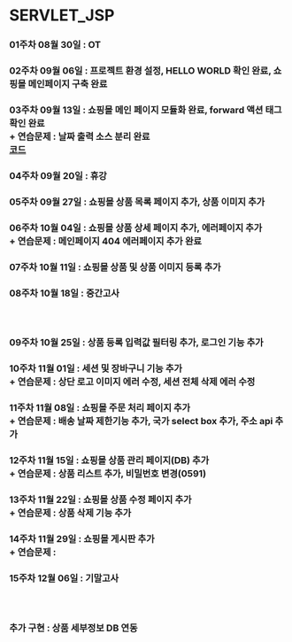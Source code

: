 # SERVLET_JSP

### 01주차 08월 30일 : OT
### 02주차 09월 06일 : 프로젝트 환경 설정, HELLO WORLD 확인 완료, 쇼핑몰 메인페이지 구축 완료
### 03주차 09월 13일 : 쇼핑몰 메인 페이지 모듈화 완료, forward 액션 태그 확인 완료  <br/> + 연습문제 : 날짜 출력 소스 분리 완료 <br/>[코드](https://github.com/Cona0118/20200984_SERVLET/blob/main/WEB-INF/src/example/ShopTime.java)
### 04주차 09월 20일 : 휴강
### 05주차 09월 27일 : 쇼핑몰 상품 목록 페이지 추가, 상품 이미지 추가
### 06주차 10월 04일 : 쇼핑몰 상품 상세 페이지 추가, 에러페이지 추가 <br/> + 연습문제 : 메인페이지 404 에러페이지 추가 완료
### 07주차 10월 11일 : 쇼핑몰 상품 및 상품 이미지 등록 추가 
### 08주차 10월 18일 : 중간고사 <br/>
### <br/>
### 09주차 10월 25일 : 상품 등록 입력값 필터링 추가, 로그인 기능 추가
### 10주차 11월 01일 : 세션 및 장바구니 기능 추가 <br/> + 연습문제 : 상단 로고 이미지 에러 수정, 세션 전체 삭제 에러 수정
### 11주차 11월 08일 : 쇼핑몰 주문 처리 페이지 추가 <br/> + 연습문제 : 배송 날짜 제한기능 추가, 국가 select box 추가, 주소 api 추가
### 12주차 11월 15일 : 쇼핑몰 상품 관리 페이지(DB) 추가 <br/> + 연습문제 : 상품 리스트 추가, 비밀번호 변경(0591)
### 13주차 11월 22일 : 쇼핑몰 상품 수정 페이지 추가 <br/> + 연습문제 : 상품 삭제 기능 추가
### 14주차 11월 29일 : 쇼핑몰 게시판 추가 <br/> + 연습문제 : 
### 15주차 12월 06일 : 기말고사

### <br/>
### 추가 구현 : 상품 세부정보 DB 연동

